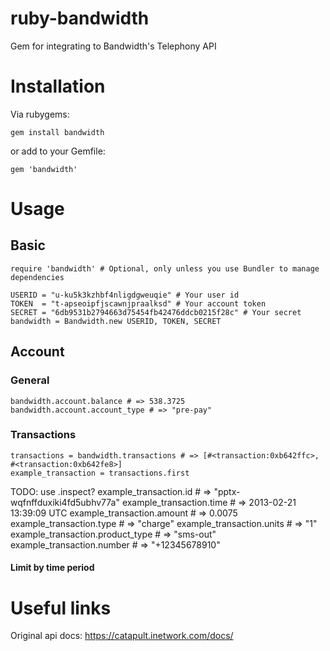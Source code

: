 # ruby-bandwidth

Gem for integrating to Bandwidth's Telephony API


# Installation

Via rubygems:

    gem install bandwidth

or add to your Gemfile:

    gem 'bandwidth'

# Usage

## Basic

    require 'bandwidth' # Optional, only unless you use Bundler to manage dependencies

    USERID = "u-ku5k3kzhbf4nligdgweuqie" # Your user id
    TOKEN  = "t-apseoipfjscawnjpraalksd" # Your account token
    SECRET = "6db9531b2794663d75454fb42476ddcb0215f28c" # Your secret
    bandwidth = Bandwidth.new USERID, TOKEN, SECRET

## Account

### General

    bandwidth.account.balance # => 538.3725
    bandwidth.account.account_type # => "pre-pay"

### Transactions

    transactions = bandwidth.transactions # => [#<transaction:0xb642ffc>, #<transaction:0xb642fe8>]
    example_transaction = transactions.first

TODO: use .inspect?
    example_transaction.id # => "pptx-wqfnffduxiki4fd5ubhv77a"
    example_transaction.time # => 2013-02-21 13:39:09 UTC
    example_transaction.amount # => 0.0075
    example_transaction.type # => "charge"
    example_transaction.units # => "1"
    example_transaction.product_type # => "sms-out"
    example_transaction.number # => "+12345678910"

#### Limit by time period

Useful links
============

Original api docs: https://catapult.inetwork.com/docs/
